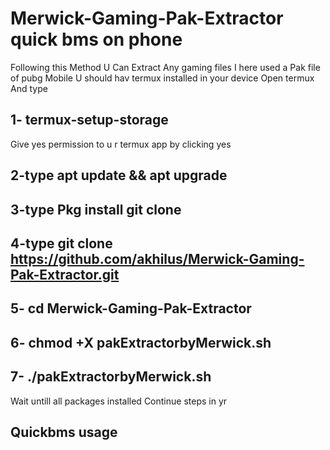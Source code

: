 # Merwick-Gaming-Pak-Extractor quick bms on phone
Following this Method U Can Extract Any gaming files
I here used a Pak file of pubg Mobile
U should hav termux installed in your device
Open termux 
And type 

1- termux-setup-storage 
------------------------

Give yes permission to u r termux app by clicking yes

2-type apt update && apt upgrade 
------------------------
3-type Pkg install git clone
------------------------
4-type git clone https://github.com/akhilus/Merwick-Gaming-Pak-Extractor.git
------------------------------------------------------------------------------

5- cd Merwick-Gaming-Pak-Extractor
--------------------------------------------------------

6- chmod +X pakExtractorbyMerwick.sh
--------------------------------------------------------
7- ./pakExtractorbyMerwick.sh
--------------------------------------------------------
Wait untill all packages installed
Continue steps in yr 


Quickbms usage 
------------------


